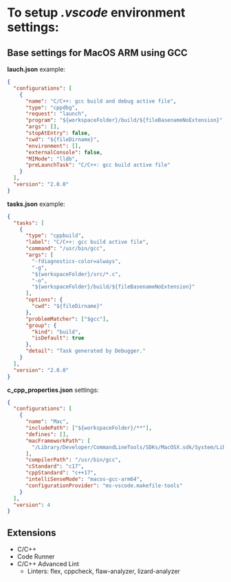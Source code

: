 # To setup _.vscode_ environment settings:

## Base settings for MacOS ARM using GCC

**lauch.json** example:

```json
{
  "configurations": [
    {
      "name": "C/C++: gcc build and debug active file",
      "type": "cppdbg",
      "request": "launch",
      "program": "${workspaceFolder}/build/${fileBasenameNoExtension}",
      "args": [],
      "stopAtEntry": false,
      "cwd": "${fileDirname}",
      "environment": [],
      "externalConsole": false,
      "MIMode": "lldb",
      "preLaunchTask": "C/C++: gcc build active file"
    }
  ],
  "version": "2.0.0"
}
```

**tasks.json** example:

```json
{
  "tasks": [
    {
      "type": "cppbuild",
      "label": "C/C++: gcc build active file",
      "command": "/usr/bin/gcc",
      "args": [
        "-fdiagnostics-color=always",
        "-g",
        "${workspaceFolder}/src/*.c",
        "-o",
        "${workspaceFolder}/build/${fileBasenameNoExtension}"
      ],
      "options": {
        "cwd": "${fileDirname}"
      },
      "problemMatcher": ["$gcc"],
      "group": {
        "kind": "build",
        "isDefault": true
      },
      "detail": "Task generated by Debugger."
    }
  ],
  "version": "2.0.0"
}
```

**c_cpp_properties.json** settings:

```json
{
  "configurations": [
    {
      "name": "Mac",
      "includePath": ["${workspaceFolder}/**"],
      "defines": [],
      "macFrameworkPath": [
        "/Library/Developer/CommandLineTools/SDKs/MacOSX.sdk/System/Library/Frameworks"
      ],
      "compilerPath": "/usr/bin/gcc",
      "cStandard": "c17",
      "cppStandard": "c++17",
      "intelliSenseMode": "macos-gcc-arm64",
      "configurationProvider": "ms-vscode.makefile-tools"
    }
  ],
  "version": 4
}
```

## Extensions

- C/C++
- Code Runner
- C/C++ Advanced Lint
  - Linters: flex, cppcheck, flaw-analyzer, lizard-analyzer
